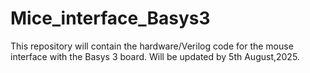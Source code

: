 # Mice_interface_Basys3

This repository will contain the hardware/Verilog code for the mouse interface with the Basys 3 board.
Will be updated by 5th August,2025.
